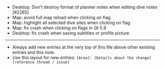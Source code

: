 - Desktop: Don't destroy format of planner notes when editing dive notes [#2265]
- Map: avoid full map reload when clicking on flag
- Map: highlight all selected dive sites when clicking on flag
- Map: fix crash when clicking on flags in Qt 5.9
- Desktop: fix crash when saving subtitles or profile picture
---
* Always add new entries at the very top of this file above other existing entries and this note.
* Use this layout for new entries: `[Area]: [Details about the change] [reference thread / issue]`
